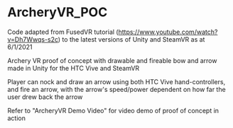 # ArcheryVR_POC
Code adapted from FusedVR tutorial (https://www.youtube.com/watch?v=Dh7Wwqs-s2c) to the latest versions of Unity and SteamVR as at 6/1/2021 

Archery VR proof of concept with drawable and fireable bow and arrow made in Unity for the HTC Vive and SteamVR

Player can nock and draw an arrow using both HTC Vive hand-controllers, and fire an arrow, with the arrow's speed/power dependent on how far the user drew back the arrow

Refer to "ArcheryVR Demo Video" for video demo of proof of concept in action
